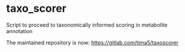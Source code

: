 # taxo_scorer

Script to proceed to taxonomically informed scoring in metabolite annotation

The maintained repository is now: https://gitlab.com/tima5/taxoscorer
